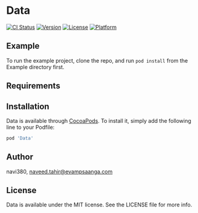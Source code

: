 # Data

[![CI Status](https://img.shields.io/travis/navi380/Data.svg?style=flat)](https://travis-ci.org/navi380/Data)
[![Version](https://img.shields.io/cocoapods/v/Data.svg?style=flat)](https://cocoapods.org/pods/Data)
[![License](https://img.shields.io/cocoapods/l/Data.svg?style=flat)](https://cocoapods.org/pods/Data)
[![Platform](https://img.shields.io/cocoapods/p/Data.svg?style=flat)](https://cocoapods.org/pods/Data)

## Example

To run the example project, clone the repo, and run `pod install` from the Example directory first.

## Requirements

## Installation

Data is available through [CocoaPods](https://cocoapods.org). To install
it, simply add the following line to your Podfile:

```ruby
pod 'Data'
```

## Author

navi380, naveed.tahir@evampsaanga.com

## License

Data is available under the MIT license. See the LICENSE file for more info.
